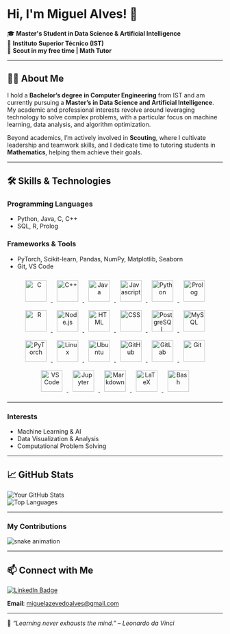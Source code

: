 # Hi, I'm Miguel Alves! 👋

🎓 **Master's Student in Data Science & Artificial Intelligence**  
📍 **Instituto Superior Técnico (IST)**  
🌟 **Scout in my free time | Math Tutor**  

---

## 👩‍💻 About Me  
I hold a **Bachelor’s degree in Computer Engineering** from IST and am currently pursuing a **Master’s in Data Science and Artificial Intelligence**. My academic and professional interests revolve around leveraging technology to solve complex problems, with a particular focus on machine learning, data analysis, and algorithm optimization.  

Beyond academics, I’m actively involved in **Scouting**, where I cultivate leadership and teamwork skills, and I dedicate time to tutoring students in **Mathematics**, helping them achieve their goals.

---

## 🛠️ Skills & Technologies  
### **Programming Languages**  
- Python, Java, C, C++  
- SQL, R, Prolog  

### **Frameworks & Tools**  
- PyTorch, Scikit-learn, Pandas, NumPy, Matplotlib, Seaborn  
- Git, VS Code   

<p align="center">
    <!-- C -->
    <a href="https://www.gnu.org/software/gnu-c-manual/">
        <img src="https://cdn.jsdelivr.net/gh/devicons/devicon@latest/icons/c/c-original.svg" width="50px" width="50px" style="padding: 10px;" alt="C" />
    </a>
    <!-- C++ -->
    <a href="https://cplusplus.com/">
        <img src="https://cdn.jsdelivr.net/gh/devicons/devicon@latest/icons/cplusplus/cplusplus-original.svg" width="50px" width="50px" style="padding: 10px;" alt="C++" />
    </a>
    <!-- Java -->
    <a href="https://www.oracle.com/java/">
        <img src="https://cdn.jsdelivr.net/gh/devicons/devicon@latest/icons/java/java-original.svg" width="50px" width="50px" style="padding: 10px;" alt="Java" />
    </a>
    <!-- Javascript -->
    <a href="https://www.oracle.com/developer/javascript/">
        <img src="https://cdn.jsdelivr.net/gh/devicons/devicon/icons/javascript/javascript-original.svg" width="50px" width="50px" style="padding: 10px;" alt="Javascript" />
    </a>
    <!-- Python -->
    <a href="https://www.python.org/">
        <img src="https://cdn.jsdelivr.net/gh/devicons/devicon@latest/icons/python/python-original.svg" width="50px" width="50px" style="padding: 10px;" alt="Python" />
    </a>
    <!-- Prolog -->
    <a href="https://www.swi-prolog.org/">
        <img src="https://cdn.jsdelivr.net/gh/devicons/devicon/icons/prolog/prolog-original.svg" width="50px" width="50px" style="padding: 10px;" alt="Prolog" />
    </a>
    <!-- R -->
    <a href="https://www.r-project.org/">
        <img src="https://cdn.jsdelivr.net/gh/devicons/devicon@latest/icons/r/r-original.svg" width="50px" width="50px" style="padding: 10px;" alt="R" />
    </a>
    <!-- Node js -->
    <a href="https://nodejs.org/en">
        <img src="https://cdn.jsdelivr.net/gh/devicons/devicon/icons/nodejs/nodejs-original.svg" width="50px" width="50px" style="padding: 10px;" alt="Node.js" />
    </a>
    <!-- HTML -->
    <a href="https://developer.mozilla.org/en-US/docs/Web/HTML">
        <img src="https://cdn.jsdelivr.net/gh/devicons/devicon@latest/icons/html5/html5-original.svg" width="50px" width="50px" style="padding: 10px;" alt="HTML" />
    </a>
    <!-- CSS -->
    <a href="https://developer.mozilla.org/en-US/docs/Web/CSS">
        <img src="https://cdn.jsdelivr.net/gh/devicons/devicon@latest/icons/css3/css3-original.svg" width="50px" width="50px" style="padding: 10px;" alt="CSS" />
    </a>
    <!-- PostgreSQL -->
    <a href="https://www.postgresql.org/">
        <img src="https://cdn.jsdelivr.net/gh/devicons/devicon@latest/icons/postgresql/postgresql-original.svg" width="50px" width="50px" style="padding: 10px;" alt="PostgreSQL" />
    </a>
    <!-- MySQL -->
    <a href="https://www.mysql.com/">
        <img src="https://cdn.jsdelivr.net/gh/devicons/devicon/icons/mysql/mysql-original.svg" width="50px" width="50px" style="padding: 10px;" alt="MySQL" />
    </a>
    <!-- PyTorch -->
    <a href="https://pytorch.org/">
        <img src="https://cdn.jsdelivr.net/gh/devicons/devicon@latest/icons/pytorch/pytorch-original.svg" width="50px" width="50px" style="padding: 10px;" alt="PyTorch" />
    </a>
    <!-- Linux -->
    <a href="https://www.linux.org/">
        <img src="https://cdn.jsdelivr.net/gh/devicons/devicon@latest/icons/linux/linux-original.svg" width="50px" width="50px" style="padding: 10px;" alt="Linux" />
    </a>
    <!-- Ubuntu -->
    <a href="https://ubuntu.com/">
        <img src="https://img.icons8.com/?size=100&id=63208&format=png&color=000000" width="50px" width="50px" style="padding: 10px;" alt="Ubuntu" />
    </a>
    <!-- GitHub -->
    <a href="https://github.com/">
        <img src="https://img.icons8.com/?size=100&id=3tC9EQumUAuq&format=png&color=FFFFFF" width="50px" width="50px" style="padding: 10px;" alt="GitHub" />
    </a>
    <!-- GitLab -->
    <a href="https://gitlab.com/">
        <img src="https://cdn.jsdelivr.net/gh/devicons/devicon@latest/icons/gitlab/gitlab-original.svg" width="50px" width="50px" style="padding: 10px;" alt="GitLab" />
    </a>
    <!-- Git -->
    <a href="https://git-scm.com/">
        <img src="https://cdn.jsdelivr.net/gh/devicons/devicon@latest/icons/git/git-original.svg" width="50px" width="50px" style="padding: 10px;" alt="Git" />
    </a>
    <!-- VS Code -->
    <a href="https://code.visualstudio.com/">
        <img src="https://cdn.jsdelivr.net/gh/devicons/devicon@latest/icons/vscode/vscode-original.svg" width="50px" width="50px" style="padding: 10px;" alt="VS Code" />
    </a>
    <!-- Jupyter -->
    <a href="https://jupyter.org//">
        <img src="https://cdn.jsdelivr.net/gh/devicons/devicon/icons/jupyter/jupyter-original.svg" width="50px" width="50px" style="padding: 10px;" alt="Jupyter" />
    </a>
    <!-- Markdown -->
    <a href="https://www.markdownguide.org/">
        <img src="https://img.icons8.com/?size=100&id=21812&format=png&color=FFFFFF" width="50px" width="50px" style="padding: 10px;" alt="Markdown" />
    </a>
    <!-- LaTeX -->
    <a href="https://www.latex-project.org/">
        <img src="https://img.icons8.com/?size=100&id=WBooq2dInw0x&format=png&color=000000" width="50px" width="50px" style="padding: 10px;" alt="LaTeX" />
    </a>
    <!-- Bash -->
    <a href="https://www.gnu.org/software/bash/">
        <img src="https://img.icons8.com/?size=100&id=9MJf0ngDwS8z&format=png&color=000000" width="50px" style="padding: 10px;" alt="Bash" />
    </a>
</p>

---

### **Interests**  
- Machine Learning & AI  
- Data Visualization & Analysis  
- Computational Problem Solving  
  

---

## 📈 GitHub Stats  
![Your GitHub Stats](https://github-readme-stats.vercel.app/api?username=MiguelAlves27&show_icons=true&theme=radical)  
![Top Languages](https://github-readme-stats.vercel.app/api/top-langs/?username=MiguelAlves27&theme=radical&count_private=true&hide=Jupyter%20Notebook)  

---

### My Contributions
![snake animation](https://github.com/<MiguelAlves27>/<MiguelAlves27>/blob/output/github-contribution-grid-snake2.svg)

---

## 📫 Connect with Me  
[![Linkedln Badge](https://img.shields.io/badge/LinkedIn-blue?style=for-the-badge&logo=linkedin&logoColor=white)](https://www.linkedin.com/in/miguel-alves-a0b26a185) 

**Email**: miguelazevedoalves@gmail.com  

---

🌱 _“Learning never exhausts the mind.” – Leonardo da Vinci_  
